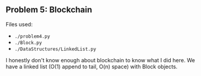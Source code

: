 ## Problem 5: Blockchain
Files used:
* `./problem4.py`
* `./Block.py`
* `./DataStructures/LinkedList.py`

I honestly don't know enough about blockchain to know what I did here. We have a linked list (O(1) append to tail, O(n) space) with Block objects.
